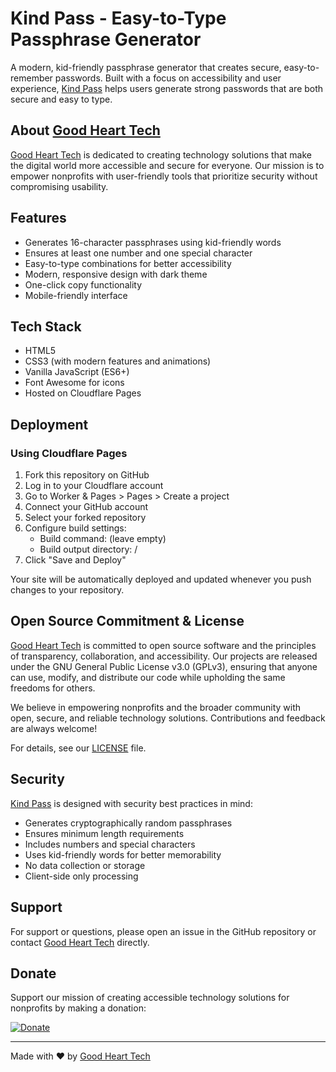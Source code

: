 # Kind Pass - Easy-to-Type Passphrase Generator

A modern, kid-friendly passphrase generator that creates secure, easy-to-remember passwords. Built with a focus on accessibility and user experience, [Kind Pass](https://password.nonprofittools.org) helps users generate strong passwords that are both secure and easy to type.

## About [Good Heart Tech](https://nonprofittools.org)

[Good Heart Tech](https://nonprofittools.org) is dedicated to creating technology solutions that make the digital world more accessible and secure for everyone. Our mission is to empower nonprofits with user-friendly tools that prioritize security without compromising usability.

## Features

- Generates 16-character passphrases using kid-friendly words
- Ensures at least one number and one special character
- Easy-to-type combinations for better accessibility
- Modern, responsive design with dark theme
- One-click copy functionality
- Mobile-friendly interface

## Tech Stack

- HTML5
- CSS3 (with modern features and animations)
- Vanilla JavaScript (ES6+)
- Font Awesome for icons
- Hosted on Cloudflare Pages

## Deployment

### Using Cloudflare Pages

1. Fork this repository on GitHub
2. Log in to your Cloudflare account
3. Go to Worker & Pages > Pages > Create a project
4. Connect your GitHub account
5. Select your forked repository
6. Configure build settings:
   - Build command: (leave empty)
   - Build output directory: /
7. Click "Save and Deploy"

Your site will be automatically deployed and updated whenever you push changes to your repository.

## Open Source Commitment & License

[Good Heart Tech](https://nonprofittools.org) is committed to open source software and the principles of transparency, collaboration, and accessibility. Our projects are released under the GNU General Public License v3.0 (GPLv3), ensuring that anyone can use, modify, and distribute our code while upholding the same freedoms for others.

We believe in empowering nonprofits and the broader community with open, secure, and reliable technology solutions. Contributions and feedback are always welcome!

For details, see our [LICENSE](LICENSE) file.

## Security

[Kind Pass](https://password.nonprofittools.org) is designed with security best practices in mind:
- Generates cryptographically random passphrases
- Ensures minimum length requirements
- Includes numbers and special characters
- Uses kid-friendly words for better memorability
- No data collection or storage
- Client-side only processing

## Support

For support or questions, please open an issue in the GitHub repository or contact [Good Heart Tech](https://nonprofittools.org) directly.

## Donate

Support our mission of creating accessible technology solutions for nonprofits by making a donation:

[![Donate](https://img.shields.io/badge/Donate-PayPal-green.svg)](https://www.paypal.com/donate/?hosted_button_id=YOUR_PAYPAL_BUTTON_ID)

---

Made with ❤️ by [Good Heart Tech](https://nonprofittools.org)
